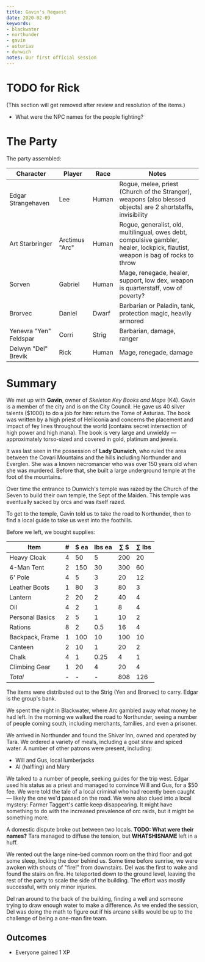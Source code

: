 ```yaml
---
title: Gavin's Request
date: 2020-02-09
keywords:
- blackwater
- northunder
- gavin
- asturias
- dunwich
notes: Our first official session
---
```


# TODO for Rick

(This section will get removed after review and resolution of the items.)

* What were the NPC names for the people fighting?

# The Party

The party assembled:

Character | Player | Race | Notes
--------- | ------ | ---- | -----
Edgar Strangehaven | Lee | Human | Rogue, melee, priest (Church of the Stranger), weapons (also blessed objects) are 2 shortstaffs, invisibility
 Art Starbringer | Arctimus "Arc" | Human | Rogue, generalist, old, multilingual, owes debt, compulsive gambler, healer, lockpick, flautist, weapon is bag of rocks to throw
Sorven | Gabriel | Human | Mage, renegade, healer, support, low dex, weapon is quarterstaff, vow of poverty?
Brorvec | Daniel | Dwarf | Barbarian or Paladin, tank, protection magic, heavily armored
Yenevra "Yen" Feldspar | Corri | Strig | Barbarian, damage, ranger
Delwyn "Del" Brevik | Rick | Human | Mage, renegade, damage

# Summary

We met up with **Gavin**, owner of _Skeleton Key Books and Maps_ (K4).
Gavin is a member of the city and is on the City Council.
He gave us 40 silver talents ($1000) to do a job for him: return the Tome of Asturias.
The book was written by a high priest of Helliconia and concerns the placement and impact of fey lines throughout the world (contains secret intersection of high power and high mana).
The book is very large and unwieldy — approximately torso-sized and covered in gold, platinum and jewels.

It was last seen in the possession of **Lady Dunwich**, who ruled the area between the Covari Mountains and the hills including Northunder and Everglen.
She was a known necromancer who was over 150 years old when she was murdered.
Before that, she built a large underground temple at the foot of the mountains.

Over time the entrance to Dunwich's temple was razed by the Church of the Seven to build their own temple, the Sept of the Maiden.
This temple was eventually sacked by orcs and was itself razed.

To get to the temple, Gavin told us to take the road to Northunder, then to find a local guide to take us west into the foothills.

Before we left, we bought supplies:

Item | # | $ ea | lbs ea | ∑ $ | ∑ lbs
---- | --- | --- | --- | --- | ---
Heavy Cloak | 4 | 50 | 5 | 200 | 20
4-Man Tent | 2 | 150 | 30 | 300 | 60
6' Pole | 4 | 5 | 3 | 20 | 12
Leather Boots | 1 | 80 | 3 | 80 | 3
Lantern | 2 | 20 | 2 | 40 | 4
Oil | 4 | 2 | 1 | 8 | 4
Personal Basics | 2 | 5 | 1 | 10 | 2
Rations | 8 | 2 | 0.5 | 16 | 4
Backpack, Frame | 1 | 100 | 10 | 100 | 10
Canteen | 2 | 10 | 1 | 20 | 2
Chalk | 4 | 1 | 0.25 | 4 | 1
Climbing Gear | 1 | 20 | 4 | 20 | 4
_Total_ | - | - | - |  808 | 126

The items were distributed out to the Strig (Yen and Brorvec) to carry.
Edgar is the group's bank.

We spent the night in Blackwater, where Arc gambled away what money he had left.
In the morning we walked the road to Northunder, seeing a number of people coming south, including merchants, families, and even a prisoner.

We arrived in Northunder and found the Shivar Inn, owned and operated by Tara.
We ordered a variety of meals, including a goat stew and spiced water.
A number of other patrons were present, including:

* Will and Gus, local lumberjacks
* Al (halfling) and Mary

We talked to a number of people, seeking guides for the trip west.
Edgar used his status as a priest and managed to convince Will and Gus, for a $50 fee.
We were told the tale of a local criminal who had recently been caught — likely the one we'd passed on the road.
We were also clued into a local mystery: Farmer Taggert's cattle keep disappearing.
It might have something to do with the increased prevalence of orc raids, but it might be something more.

A domestic dispute broke out between two locals.
**TODO: What were their names?**
Tara managed to diffuse the tension, but **WHATSHISNAME** left in a huff.

We rented out the large nine-bed common room on the third floor and got some sleep, locking the door behind us.
Some time before sunrise, we were awoken with shouts of "fire!" from downstairs.
Del was the first to wake and found the stairs on fire.
He teleported down to the ground level, leaving the rest of the party to scale the side of the building.
The effort was mostly successful, with only minor injuries.

Del ran around to the back of the building, finding a well and someone trying to draw enough water to make a difference.
As we ended the session, Del was doing the math to figure out if his arcane skills would be up to the challenge of being a one-man fire team.

## Outcomes

* Everyone gained 1 XP
